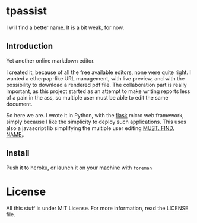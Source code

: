 # tpassist

I will find a better name. It is a bit weak, for now.

## Introduction

Yet another online markdown editor.

I created it, because of all the free available editors, none were quite right. I wanted a etherpap-like URL management, with live preview, and with the possibility to download a rendered pdf file. The collaboration part is really important, as this project started as an attempt to make writing reports less of a pain in the ass, so multiple user must be able to edit the same document.

So here we are. I wrote it in Python, with the [flask](http://flask.pocoo.org/) micro web framework, simply because I like the simplicity to deploy such applications. This uses also a javascript lib simplifying the multiple user editing [MUST. FIND. NAME.](#).

## Install 

Push it to heroku, or launch it on your machine with `foreman`

# License

All this stuff is under MIT License. For more information, read the LICENSE file.

